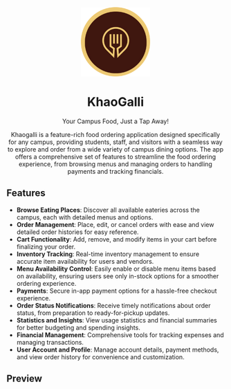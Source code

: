 <a name="readme-top"></a>
<br />
<div align="center">
  <a href="https://github.com/github_username/repo_name">
    <img src="../KG-Preview/logo.png" alt="Logo" width="160" height="160">
  </a>

<h1 align="center">KhaoGalli</h1>

  <p align="center">
   Your Campus Food, Just a Tap Away!
  </p>
</div>

<div>
    <p align="center">
        Khaogalli is a feature-rich food ordering application designed specifically for any campus, providing students, staff, and visitors with a seamless way to explore and order from a wide variety of campus dining options. The app offers a comprehensive set of features to streamline the food ordering experience, from browsing menus and managing orders to handling payments and tracking financials.
    </p>

## Features

- **Browse Eating Places**: Discover all available eateries across the campus, each with detailed menus and options.
- **Order Management**: Place, edit, or cancel orders with ease and view detailed order histories for easy reference.
- **Cart Functionality**: Add, remove, and modify items in your cart before finalizing your order.
- **Inventory Tracking**: Real-time inventory management to ensure accurate item availability for users and vendors.
- **Menu Availability Control**: Easily enable or disable menu items based on availability, ensuring users see only in-stock options for a smoother ordering experience.
- **Payments**: Secure in-app payment options for a hassle-free checkout experience.
- **Order Status Notifications**: Receive timely notifications about order status, from preparation to ready-for-pickup updates.
- **Statistics and Insights**: View usage statistics and financial summaries for better budgeting and spending insights.
- **Financial Management**: Comprehensive tools for tracking expenses and managing transactions.
- **User Account and Profile**: Manage account details, payment methods, and view order history for convenience and customization.

## Preview




</div>
